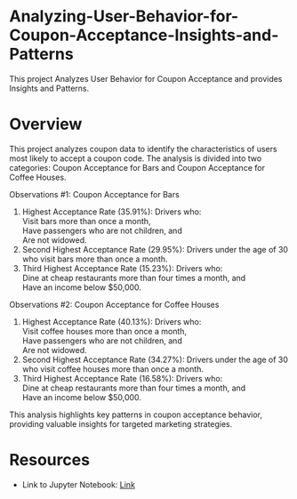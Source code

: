 # Analyzing-User-Behavior-for-Coupon-Acceptance-Insights-and-Patterns
This project Analyzes User Behavior for Coupon Acceptance and provides Insights and Patterns.

<h1> Overview</h1>
This project analyzes coupon data to identify the characteristics of users most likely to accept a coupon code. The analysis is divided into two categories: Coupon Acceptance for Bars and Coupon Acceptance for Coffee Houses.

Observations #1: Coupon Acceptance for Bars  
1. Highest Acceptance Rate (35.91%): Drivers who:  
   Visit bars more than once a month,  
   Have passengers who are not children, and  
   Are not widowed.  
2. Second Highest Acceptance Rate (29.95%): Drivers under the age of 30 who visit bars more than once a month.  
3. Third Highest Acceptance Rate (15.23%): Drivers who:  
   Dine at cheap restaurants more than four times a month, and  
   Have an income below $50,000.  

Observations #2: Coupon Acceptance for Coffee Houses  
1. Highest Acceptance Rate (40.13%): Drivers who:  
   Visit coffee houses more than once a month,  
   Have passengers who are not children, and  
   Are not widowed.  
2. Second Highest Acceptance Rate (34.27%): Drivers under the age of 30 who visit coffee houses more than once a month.  
3. Third Highest Acceptance Rate (16.58%): Drivers who:  
   Dine at cheap restaurants more than four times a month, and  
   Have an income below $50,000.  

This analysis highlights key patterns in coupon acceptance behavior, providing valuable insights for targeted marketing strategies.


<h1> Resources</h1>
<ul>
    <li>
    Link to Jupyter Notebook: <a href="Coupon_Acceptance_Analysis.ipynb"> Link </a>
    </li>
</ul>


